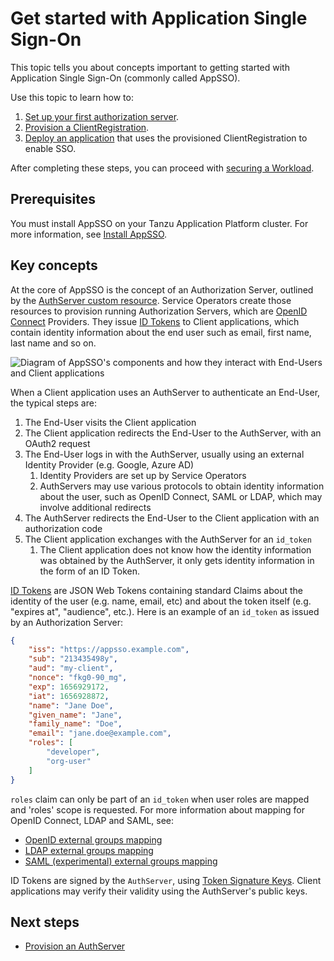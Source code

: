 # Get started with Application Single Sign-On

This topic tells you about concepts important to getting started with Application 
Single Sign-On (commonly called AppSSO).

Use this topic to learn how to:

1. [Set up your first authorization server](provision-auth-server.hbs.md).
1. [Provision a ClientRegistration](client-registration.hbs.md).
1. [Deploy an application](application.hbs.md) that uses the provisioned ClientRegistration to enable SSO.

After completing these steps, you can proceed with 
[securing a Workload](../app-operators/secure-spring-boot-workload.md).

## <a id='prereqs'></a> Prerequisites

You must install AppSSO on your Tanzu Application Platform cluster. 
For more information, see [Install AppSSO](../platform-operators/installation.hbs.md).

## <a id='concepts'></a>Key concepts

At the core of AppSSO is the concept of an Authorization Server, outlined by
the [AuthServer custom resource](../crds/authserver.hbs.md). 
Service Operators create those resources to provision running Authorization Servers, 
which are [OpenID Connect](https://openid.net/specs/openid-connect-core-1_0.html)
Providers. They issue [ID Tokens](https://openid.net/specs/openid-connect-core-1_0.html#IDToken) 
to Client applications, which contain identity information about the end user 
such as email, first name, last name and so on.

![Diagram of AppSSO's components and how they interact with End-Users and Client applications](../../images/app-sso/appsso-concepts.png)

When a Client application uses an AuthServer to authenticate an End-User, the typical steps are:

1. The End-User visits the Client application
2. The Client application redirects the End-User to the AuthServer, with an OAuth2 request
3. The End-User logs in with the AuthServer, usually using an external Identity Provider (e.g. Google, Azure AD)
    1. Identity Providers are set up by Service Operators
    2. AuthServers may use various protocols to obtain identity information about the user, such as OpenID Connect, SAML
       or LDAP, which may involve additional redirects
4. The AuthServer redirects the End-User to the Client application with an authorization code
5. The Client application exchanges with the AuthServer for an `id_token`
    1. The Client application does not know how the identity information was obtained by the AuthServer, it only gets
       identity information in the form of an ID Token.

[ID Tokens](https://openid.net/specs/openid-connect-core-1_0.html#IDToken) are JSON Web Tokens containing standard
Claims about the identity of the user (e.g. name, email, etc) and about the token itself (e.g. "expires at", "audience",
etc.). Here is an example of an `id_token` as issued by an Authorization Server:

```json
{
	"iss": "https://appsso.example.com",
	"sub": "213435498y",
	"aud": "my-client",
	"nonce": "fkg0-90_mg",
	"exp": 1656929172,
	"iat": 1656928872,
	"name": "Jane Doe",
	"given_name": "Jane",
	"family_name": "Doe",
	"email": "jane.doe@example.com",
	"roles": [
		"developer",
		"org-user"
	]
}
```

`roles` claim can only be part of an `id_token` when user roles are mapped and 'roles' scope is requested. 
For more information about mapping for OpenID Connect, LDAP and SAML, see:

- [OpenID external groups mapping](../service-operators/identity-providers.hbs.md#openid-external-groups-mapping)
- [LDAP external groups mapping](../service-operators/identity-providers.hbs.md#ldap-external-groups-mapping)
- [SAML (experimental) external groups mapping](../service-operators/identity-providers.hbs.md#saml-external-groups-mapping)

ID Tokens are signed by the `AuthServer`, using [Token Signature Keys](../service-operators/token-signature.md). Client
applications may verify their validity using the AuthServer's public keys.

## <a id='next-steps'></a> Next steps

- [Provision an AuthServer](provision-auth-server.md)
